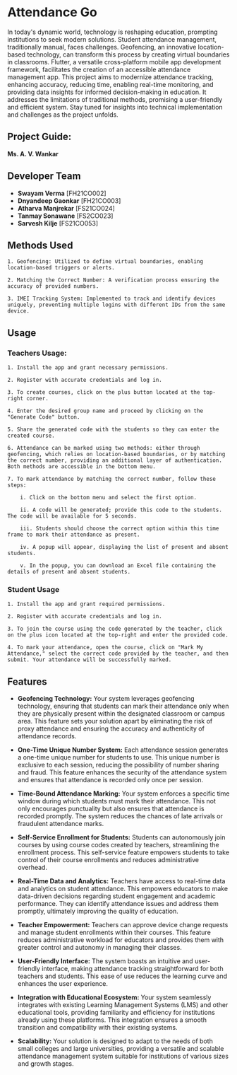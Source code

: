 
# Attendance Go

In today's dynamic world, technology is reshaping education, prompting institutions to seek modern solutions. Student attendance management, traditionally manual, faces challenges. Geofencing, an innovative location-based technology, can transform this process by creating virtual boundaries in classrooms. Flutter, a versatile cross-platform mobile app development framework, facilitates the creation of an accessible attendance management app. This project aims to modernize attendance tracking, enhancing accuracy, reducing time, enabling real-time monitoring, and providing data insights for informed decision-making in education. It addresses the limitations of traditional methods, promising a user-friendly and efficient system. Stay tuned for insights into technical implementation and challenges as the project unfolds.


## Project Guide: 
**Ms. A. V. Wankar**


## Developer Team

- **Swayam Verma** [FH21CO002]
- **Dnyandeep Gaonkar** [FH21CO003]
- **Atharva Manjrekar** [FS21CO024]
- **Tanmay Sonawane** [FS2CO023]
- **Sarvesh Kilje** [FS21CO053]


## Methods Used

```bas
1. Geofencing: Utilized to define virtual boundaries, enabling location-based triggers or alerts.

2. Matching the Correct Number: A verification process ensuring the accuracy of provided numbers.

3. IMEI Tracking System: Implemented to track and identify devices uniquely, preventing multiple logins with different IDs from the same device.
```
## Usage
### Teachers Usage: 

    1. Install the app and grant necessary permissions.

    2. Register with accurate credentials and log in.

    3. To create courses, click on the plus button located at the top-right corner.

    4. Enter the desired group name and proceed by clicking on the "Generate Code" button.

    5. Share the generated code with the students so they can enter the created course.

    6. Attendance can be marked using two methods: either through geofencing, which relies on location-based boundaries, or by matching the correct number, providing an additional layer of authentication. Both methods are accessible in the bottom menu.

    7. To mark attendance by matching the correct number, follow these steps:

        i. Click on the bottom menu and select the first option.

        ii. A code will be generated; provide this code to the students. The code will be available for 5 seconds.

        iii. Students should choose the correct option within this time frame to mark their attendance as present.

        iv. A popup will appear, displaying the list of present and absent students.

        v. In the popup, you can download an Excel file containing the details of present and absent students.

### Student Usage 


    1. Install the app and grant required permissions.

    2. Register with accurate credentials and log in.

    3. To join the course using the code generated by the teacher, click on the plus icon located at the top-right and enter the provided code.

    4. To mark your attendance, open the course, click on "Mark My Attendance," select the correct code provided by the teacher, and then submit. Your attendance will be successfully marked.
## Features


- **Geofencing Technology:** Your system leverages geofencing technology, ensuring that students can mark their attendance only when they are physically present within the designated classroom or campus area. This feature sets your solution apart by eliminating the risk of proxy attendance and ensuring the accuracy and authenticity of attendance records.

- **One-Time Unique Number System:** Each attendance session generates a one-time unique number for students to use. This unique number is exclusive to each session, reducing the possibility of number sharing and fraud. This feature enhances the security of the attendance system and ensures that attendance is recorded only once per session.

- **Time-Bound Attendance Marking:** Your system enforces a specific time window during which students must mark their attendance. This not only encourages punctuality but also ensures that attendance is recorded promptly. The system reduces the chances of late arrivals or fraudulent attendance marks.

- **Self-Service Enrollment for Students:** Students can autonomously join courses by using course codes created by teachers, streamlining the enrollment process. This self-service feature empowers students to take control of their course enrollments and reduces administrative overhead.

- **Real-Time Data and Analytics:** Teachers have access to real-time data and analytics on student attendance. This empowers educators to make data-driven decisions regarding student engagement and academic performance. They can identify attendance issues and address them promptly, ultimately improving the quality of education.

- **Teacher Empowerment:** Teachers can approve device change requests and manage student enrollments within their courses. This feature reduces administrative workload for educators and provides them with greater control and autonomy in managing their classes.

- **User-Friendly Interface:** The system boasts an intuitive and user-friendly interface, making attendance tracking straightforward for both teachers and students. This ease of use reduces the learning curve and enhances the user experience.

- **Integration with Educational Ecosystem:** Your system seamlessly integrates with existing Learning Management Systems (LMS) and other educational tools, providing familiarity and efficiency for institutions already using these platforms. This integration ensures a smooth transition and compatibility with their existing systems.

- **Scalability:** Your solution is designed to adapt to the needs of both small colleges and large universities, providing a versatile and scalable attendance management system suitable for institutions of various sizes and growth stages.

